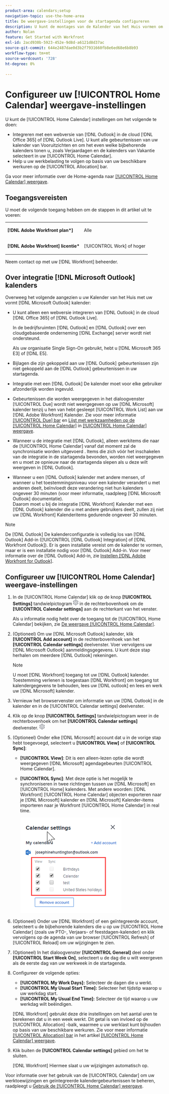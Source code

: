 ```yaml
---
product-area: calendars;setup
navigation-topic: use-the-home-area
title: De weergave-instellingen voor de startagenda configureren
description: U kunt de montages van de Kalender van het Huis vormen om met een Web-based versie van Vooruitzichten te integreren en u te helpen uw werkbelasting tegen uw beschikbare werkuren volgen.
author: Nolan
feature: Get Started with Workfront
exl-id: 2acd930b-5923-452e-9d8d-a6121d8d37ac
source-git-commit: 644e2487dae0d3b2f7931660fb8e6ed68e6b8b93
workflow-type: tm+mt
source-wordcount: '728'
ht-degree: 0%

---
```


# Configureer uw [!UICONTROL Home Calendar] weergave-instellingen

U kunt de [!UICONTROL Home Calendar] instellingen om het volgende te doen:

* Integreren met een webversie van [!DNL Outlook] in de cloud [!DNL Office 365] of [!DNL Outlook Live]. U kunt alle gebeurtenissen van uw kalender van Vooruitzichten en om het even welke bijbehorende kalenders tonen u, zoals Verjaardagen en de kalenders van Vakantie selecteert in uw [!UICONTROL Home Calendar].
* Help u uw werkbelasting te volgen op basis van uw beschikbare werkuren op de [!UICONTROL Allocation] bar.

Ga voor meer informatie over de Home-agenda naar [[!UICONTROL Home Calendar] weergave](../../../workfront-basics/using-home/using-the-home-area/home-calendar-view.md).

## Toegangsvereisten

U moet de volgende toegang hebben om de stappen in dit artikel uit te voeren:

<table style="table-layout:auto"> 
 <col> 
 </col> 
 <col> 
 </col> 
 <tbody> 
  <tr> 
   <td role="rowheader"><strong>[!DNL Adobe Workfront plan*]</strong></td> 
   <td> <p>Alle</p> </td> 
  </tr> 
  <tr> 
   <td role="rowheader"><strong>[!DNL Adobe Workfront] licentie*</strong></td> 
   <td> <p>[!UICONTROL Work] of hoger</p> </td> 
  </tr> 
 </tbody> 
</table>

Neem contact op met uw [!DNL Workfront] beheerder.

## Over integratie [!DNL Microsoft Outlook] kalenders

Overweeg het volgende aangezien u uw Kalender van het Huis met uw vormt [!DNL Microsoft Outlook] kalender:

* U kunt alleen een webversie integreren van [!DNL Outlook] in de cloud [!DNL Office 365] of [!DNL Outlook Live].

  In de bedrijfsruimten [!DNL Outlook] en [!DNL Outlook] over een cloudgebaseerde onderneming [!DNL Exchange] server wordt niet ondersteund.

  Als uw organisatie Single Sign-On gebruikt, hebt u [!DNL Microsoft 365 E3] of [!DNL E5].

* Bijlagen die zijn gekoppeld aan uw [!DNL Outlook] gebeurtenissen zijn niet gekoppeld aan de [!DNL Outlook] gebeurtenissen in uw startagenda.
* Integratie met een [!DNL Outlook] De kalender moet voor elke gebruiker afzonderlijk worden ingevuld.
* Gebeurtenissen die worden weergegeven in het dialoogvenster [!UICONTROL Due] wordt niet weergegeven op uw [!DNL Microsoft] kalender tenzij u hen van hebt gesleept [!UICONTROL Work List] aan uw [!DNL Adobe Workfront] Kalender. Zie voor meer informatie [[!UICONTROL Due] bar](../../../workfront-basics/using-home/using-the-home-area/home-calendar-view.md#viewing-the-due-bar) en [Lijst met werkzaamheden op de [!UICONTROL Home Calendar]](../../../workfront-basics/using-home/using-the-home-area/home-calendar-view.md#using-the-left-panel-of-the-home-view) in [[!UICONTROL Home Calendar] weergave](../../../workfront-basics/using-home/using-the-home-area/home-calendar-view.md).

* Wanneer u de integratie met [!DNL Outlook], alleen werkitems die naar de [!UICONTROL Home Calendar] vanaf dat moment zal de synchronisatie worden uitgevoerd . Items die zich vóór het inschakelen van de integratie in de startagenda bevonden, worden niet weergegeven en u moet ze opnieuw naar de startagenda slepen als u deze wilt weergeven in [!DNL Outlook].
* Wanneer u een [!DNL Outlook] kalender met andere mensen, of wanneer u het toestemmingsniveau voor een kalender verandert u met anderen deelt, beïnvloedt deze verandering niet hun kalenders ongeveer 30 minuten (voor meer informatie, raadpleeg [!DNL Microsoft Outlook] documentatie).\
   Daarom moet u bij de integratie [!DNL Workfront] Kalender met een [!DNL Outlook] kalender die u met andere gebruikers deelt, zullen zij niet uw [!DNL Workfront] Kalenderitems gedurende ongeveer 30 minuten.

>[!NOTE]
>
>De [!DNL Outlook] De kalenderconfiguratie is volledig los van [!DNL Outlook] Add-in ([!UICONTROL [!DNL Outlook] Integration] of [!DNL Workfront Outlook]). Er is geen installatie vereist om de kalender te vormen, maar er is een installatie nodig voor [!DNL Outlook] Add-in. Voor meer informatie over de [!DNL Outlook] Add-in, zie [Instellen [!DNL Adobe Workfront for Outlook]](../../../workfront-integrations-and-apps/using-workfront-with-outlook/set-up-workfront-for-outlook.md).

## Configureer uw [!UICONTROL Home Calendar] weergave-instellingen

1. In de [!UICONTROL Home Calendar] klik op de knop **[!UICONTROL Settings]** tandwielpictogram ![Kalender_Instellingen_versnelling_pictogram.png](assets/calendar-settings-gear-icon.png) in de rechterbovenhoek om de **[!UICONTROL Calendar settings]** aan de rechterkant van het venster.

   Als u informatie nodig hebt over de toegang tot de [!UICONTROL Home Calendar] bekijken, zie [De weergave [!UICONTROL Home Calendar]](../../../workfront-basics/using-home/using-the-home-area/view-home-calendar.md).

1. (Optioneel) Om uw [!DNL Microsoft Outlook] kalender, klik **[!UICONTROL Add account]** in de rechterbovenhoek van het **[!UICONTROL Calendar settings]** deelvenster. Voer vervolgens uw [!DNL Microsoft Outlook] aanmeldingsgegevens. U kunt deze stap herhalen om meerdere [!DNL Outlook] rekeningen.

   >[!NOTE]
   >
   >U moet [!DNL Workfront] toegang tot uw [!DNL Outlook] kalender. Toestemming verlenen is toegestaan [!DNL Workfront] om toegang tot kalendergegevens te behouden, lees uw [!DNL outlook] en lees en werk uw [!DNL Microsoft] kalender.

1. Vernieuw het browservenster om informatie van uw [!DNL Outlook] in de kalender en in de [!UICONTROL Calendar settings] deelvenster.
1. Klik op de knop **[!UICONTROL Settings]** tandwielpictogram weer in de rechterbovenhoek om het **[!UICONTROL Calendar settings]** deelvenster. ![Kalender_Instellingen_versnelling_pictogram.png](assets/calendar-settings-gear-icon.png)

1. (Optioneel) Onder elke [!DNL Microsoft] account dat u in de vorige stap hebt toegevoegd, selecteert u **[!UICONTROL View]** of **[!UICONTROL Sync]**:

   * **[!UICONTROL View]**: Dit is een alleen-lezen optie die wordt weergegeven [!DNL Microsoft] agendagebeurten [!UICONTROL Home Calendar].
   * **[!UICONTROL Sync]**: Met deze optie is het mogelijk te synchroniseren in twee richtingen tussen uw [!DNL Microsoft] en [!UICONTROL Home] kalenders. Met andere woorden: [!DNL Workfront] [!UICONTROL Home Calendar] objecten exporteren naar je [!DNL Microsoft] kalender en [!DNL Microsoft] Kalender-items importeren naar je Workfront [!UICONTROL Home Calendar] in real time.

     ![](assets/view-sync-checkboxes-qs.png)

1. (Optioneel) Onder uw [!DNL Workfront] of een geïntegreerde account, selecteert u de bijbehorende kalenders die u op uw [!UICONTROL Home Calendar] (zoals uw PTO-, Verjaars- of feestdagen-kalender) en klik vervolgens op de agenda van uw browser [!UICONTROL Refresh] of [!UICONTROL Reload] om uw wijzigingen te zien.

1. (Optioneel) In het dialoogvenster **[!UICONTROL General]** deel onder **[!UICONTROL Start Week On]**, selecteert u de dag die u wilt weergeven als de eerste dag van uw werkweek in de startagenda.

1. Configureer de volgende opties:

   * **[!UICONTROL My Work Days]:** Selecteer de dagen die u werkt.
   * **[!UICONTROL My Usual Start Time]:** Selecteer het tijdstip waarop u uw werkdag start.
   * **[!UICONTROL My Usual End Time]:** Selecteer de tijd waarop u uw werkdag wilt beëindigen.

   [!DNL Workfront] gebruikt deze drie instellingen om het aantal uren te berekenen dat u in een week werkt. Dit getal is van invloed op de [!UICONTROL Allocation] -balk, waarmee u uw werklast kunt bijhouden op basis van uw beschikbare werkuren. Zie voor meer informatie [[!UICONTROL Allocation] bar](../../../workfront-basics/using-home/using-the-home-area/home-calendar-view.md#understanding-the-allocation-of-time) in het artikel [[!UICONTROL Home Calendar] weergave](../../../workfront-basics/using-home/using-the-home-area/home-calendar-view.md).

1. Klik buiten de **[!UICONTROL Calendar settings]** gebied om het te sluiten.

   [!DNL Workfront] Hiermee slaat u uw wijzigingen automatisch op.

Voor informatie over het gebruik van de [!UICONTROL Calendar] om uw werktoewijzingen en geïntegreerde kalendergebeurtenissen te beheren, raadpleegt u [Gebruik de [!UICONTROL Home Calendar] weergave](../../../workfront-basics/using-home/using-the-home-area/use-home-calendar-view.md).

<!--
<MadCap:conditionalText data-mc-conditions="QuicksilverOrClassic.Draft mode">
(NOTE: from Courtney: [step #] Type your weekly work hours under How many hours a week do you work?This number affects the Allocation bar, which helps you track your workload against your available work hours. For more information, see "Allocation Bar" in the article "Understanding the Home Calendar View.")
</MadCap:conditionalText>
-->
